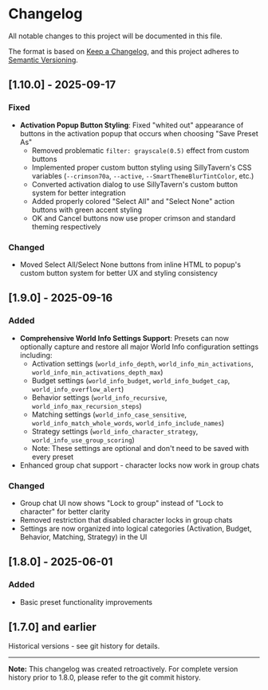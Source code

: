 # Changelog

All notable changes to this project will be documented in this file.

The format is based on [Keep a Changelog](https://keepachangelog.com/en/1.0.0/),
and this project adheres to [Semantic Versioning](https://semver.org/spec/v2.0.0.html).

## [1.10.0] - 2025-09-17

### Fixed
- **Activation Popup Button Styling**: Fixed "whited out" appearance of buttons in the activation popup that occurs when choosing "Save Preset As"
  - Removed problematic `filter: grayscale(0.5)` effect from custom buttons
  - Implemented proper custom button styling using SillyTavern's CSS variables (`--crimson70a`, `--active`, `--SmartThemeBlurTintColor`, etc.)
  - Converted activation dialog to use SillyTavern's custom button system for better integration
  - Added properly colored "Select All" and "Select None" action buttons with green accent styling
  - OK and Cancel buttons now use proper crimson and standard theming respectively

### Changed
- Moved Select All/Select None buttons from inline HTML to popup's custom button system for better UX and styling consistency

## [1.9.0] - 2025-09-16

### Added
- **Comprehensive World Info Settings Support**: Presets can now optionally capture and restore all major World Info configuration settings including:
  - Activation settings (`world_info_depth`, `world_info_min_activations`, `world_info_min_activations_depth_max`)
  - Budget settings (`world_info_budget`, `world_info_budget_cap`, `world_info_overflow_alert`)
  - Behavior settings (`world_info_recursive`, `world_info_max_recursion_steps`)
  - Matching settings (`world_info_case_sensitive`, `world_info_match_whole_words`, `world_info_include_names`)
  - Strategy settings (`world_info_character_strategy`, `world_info_use_group_scoring`)
  - Note: These settings are optional and don't need to be saved with every preset
- Enhanced group chat support - character locks now work in group chats

### Changed
- Group chat UI now shows "Lock to group" instead of "Lock to character" for better clarity
- Removed restriction that disabled character locks in group chats
- Settings are now organized into logical categories (Activation, Budget, Behavior, Matching, Strategy) in the UI

## [1.8.0] - 2025-06-01

### Added
- Basic preset functionality improvements

## [1.7.0] and earlier

Historical versions - see git history for details.

---

**Note:** This changelog was created retroactively. For complete version history prior to 1.8.0, please refer to the git commit history.